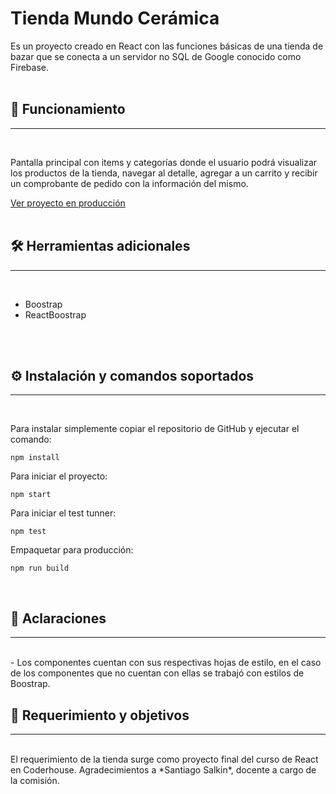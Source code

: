 #  Tienda Mundo Cerámica

Es un proyecto creado en React con las funciones básicas de una tienda de bazar que se conecta a un servidor no SQL de Google conocido como Firebase.
<br>
<br>

## 🚀 Funcionamiento
___
<br>

Pantalla principal con items y categorías donde el usuario podrá visualizar los productos de la tienda, navegar al detalle, agregar a un carrito y recibir un comprobante de pedido con la información del mismo.

[Ver proyecto en producción](https://reactproyect-34815.vercel.app/)
<br>
<br>

## 🛠️ Herramientas adicionales
___
<br>

- Boostrap
- ReactBoostrap
<br>
<br>

## ⚙️ Instalación y comandos soportados
___
<br>

Para instalar simplemente copiar el repositorio de GitHub y ejecutar el comando:  

`npm install`


Para iniciar el proyecto:  

`npm start`

Para iniciar el test tunner:   

`npm test`  

Empaquetar para producción:  

`npm run build`

<br>

## 💬 Aclaraciones
___
<br>
-  Los componentes cuentan con sus respectivas hojas de estilo, en el caso de los componentes que no cuentan con ellas se trabajó con estilos de Boostrap.

<br>

## 🏁 Requerimiento y objetivos 
___

<br>
El requerimiento de la tienda surge como proyecto final del curso de React en Coderhouse. Agradecimientos a *Santiago Salkin*, docente a cargo de la comisión.